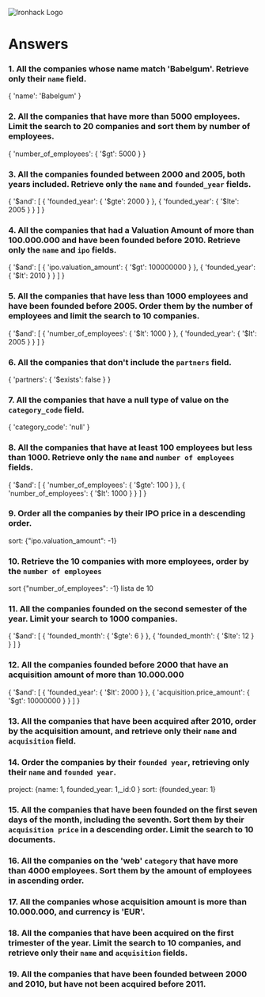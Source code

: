 ![Ironhack Logo](https://i.imgur.com/1QgrNNw.png)

# Answers

### 1. All the companies whose name match 'Babelgum'. Retrieve only their `name` field.

{
  'name': 'Babelgum'
}

### 2. All the companies that have more than 5000 employees. Limit the search to 20 companies and sort them by **number of employees**.

{
  'number_of_employees': {
    '$gt': 5000
  }
}

### 3. All the companies founded between 2000 and 2005, both years included. Retrieve only the `name` and `founded_year` fields.

{
  '$and': [
    {
      'founded_year': {
        '$gte': 2000
      }
    }, {
      'founded_year': {
        '$lte': 2005
      }
    }
  ]
}


### 4. All the companies that had a Valuation Amount of more than 100.000.000 and have been founded before 2010. Retrieve only the `name` and `ipo` fields.

{
  '$and': [
    {
      'ipo.valuation_amount': {
        '$gt': 100000000
      }
    }, {
      'founded_year': {
        '$lt': 2010
      }
    }
  ]
}


### 5. All the companies that have less than 1000 employees and have been founded before 2005. Order them by the number of employees and limit the search to 10 companies.

{
  '$and': [
    {
      'number_of_employees': {
        '$lt': 1000
      }
    }, {
      'founded_year': {
        '$lt': 2005
      }
    }
  ]
}

### 6. All the companies that don't include the `partners` field.

{
  'partners': {
    '$exists': false
  }
}

### 7. All the companies that have a null type of value on the `category_code` field.

{
    'category_code': 'null'
}

### 8. All the companies that have at least 100 employees but less than 1000. Retrieve only the `name` and `number of employees` fields.

{
    '$and': [
        {
            'number_of_employees': {
                '$gte': 100
            }
        }, {
            'number_of_employees': {
                '$lt': 1000
            }
        }
    ]
}

### 9. Order all the companies by their IPO price in a descending order.

sort: {"ipo.valuation_amount": -1}

### 10. Retrieve the 10 companies with more employees, order by the `number of employees`

sort {"number_of_employees": -1} lista de 10

### 11. All the companies founded on the second semester of the year. Limit your search to 1000 companies.

{
    '$and': [
        {
            'founded_month': {
                '$gte': 6
            }
        }, {
            'founded_month': {
                '$lte': 12
            }
        }
    ]
}

### 12. All the companies founded before 2000 that have an acquisition amount of more than 10.000.000

{
    '$and': [
        {
            'founded_year': {
                '$lt': 2000
            }
        }, {
            'acquisition.price_amount': {
                '$gt': 10000000
            }
        }
    ]
}

### 13. All the companies that have been acquired after 2010, order by the acquisition amount, and retrieve only their `name` and `acquisition` field.

<!-- Your Code Goes Here -->

### 14. Order the companies by their `founded year`, retrieving only their `name` and `founded year`.

project: {name: 1, founded_year: 1,_id:0 }
sort: {founded_year: 1}


### 15. All the companies that have been founded on the first seven days of the month, including the seventh. Sort them by their `acquisition price` in a descending order. Limit the search to 10 documents.

<!-- Your Code Goes Here -->

### 16. All the companies on the 'web' `category` that have more than 4000 employees. Sort them by the amount of employees in ascending order.

<!-- Your Code Goes Here -->

### 17. All the companies whose acquisition amount is more than 10.000.000, and currency is 'EUR'.

<!-- Your Code Goes Here -->

### 18. All the companies that have been acquired on the first trimester of the year. Limit the search to 10 companies, and retrieve only their `name` and `acquisition` fields.

<!-- Your Code Goes Here -->

### 19. All the companies that have been founded between 2000 and 2010, but have not been acquired before 2011.

<!-- Your Code Goes Here -->
